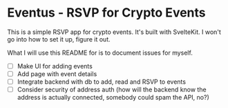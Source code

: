 # Eventus - RSVP for Crypto Events

This is a simple RSVP app for crypto events. It's built with SvelteKit.
I won't go into how to set it up, figure it out.

What I will use this README for is to document issues for myself.

- [ ] Make UI for adding events
- [ ] Add page with event details
- [ ] Integrate backend with db to add, read and RSVP to events
- [ ] Consider security of address auth (how will the backend know the address is actually connected, somebody could spam the API, no?)
